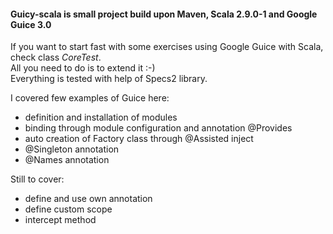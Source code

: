 #### Guicy-scala is small project build upon Maven, Scala 2.9.0-1 and Google Guice 3.0

If you want to start fast with some exercises using Google Guice with Scala, check class *CoreTest*.  
All you need to do is to extend it :-)  
Everything is tested with help of Specs2 library.

I covered few examples of Guice here:

* definition and installation of modules
* binding through module configuration and annotation @Provides
* auto creation of Factory class through @Assisted inject
* @Singleton annotation
* @Names annotation

Still to cover:

* define and use own annotation
* define custom scope
* intercept method